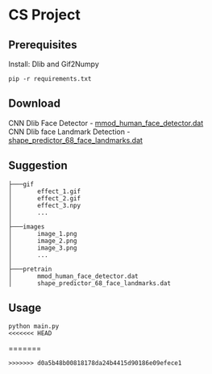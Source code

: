 # CS Project
## Prerequisites

Install: Dlib and Gif2Numpy
 
```
pip -r requirements.txt
```

## Download 

CNN Dlib Face Detector - [mmod_human_face_detector.dat](http://dlib.net/files/mmod_human_face_detector.dat.bz2)<br />
CNN Dlib face Landmark Detection - [shape_predictor_68_face_landmarks.dat](http://dlib.net/files/shape_predictor_68_face_landmarks.dat.bz2)

## Suggestion
```
├───gif
│       effect_1.gif
│       effect_2.gif
│       effect_3.npy
│       ...
│
├───images
│       image_1.png
│       image_2.png
│       image_3.png
│       ...
│
├───pretrain
│       mmod_human_face_detector.dat
│       shape_predictor_68_face_landmarks.dat
```

## Usage

```
python main.py
<<<<<<< HEAD
```
=======
```
>>>>>>> d0a5b48b00818178da24b4415d90186e09efece1
